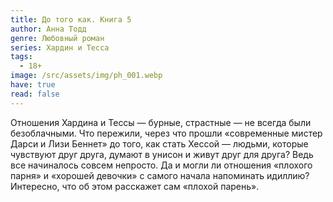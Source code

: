 ```yaml
---
title: До того как. Книга 5
author: Анна Тодд
genre: Любовный роман
series: Хардин и Тесса
tags:
  - 18+
image: /src/assets/img/ph_001.webp
have: true
read: false
---
```

Отношения Хардина и Тессы — бурные, страстные — не всегда были безоблачными. Что пережили, через что прошли «современные мистер Дарси и Лизи Беннет» до того, как стать Хессой — людьми, которые чувствуют друг друга, думают в унисон и живут друг для друга? Ведь все начиналось совсем непросто. Да и могли ли отношения «плохого парня» и «хорошей девочки» с самого начала напоминать идиллию? Интересно, что об этом расскажет сам «плохой парень».
